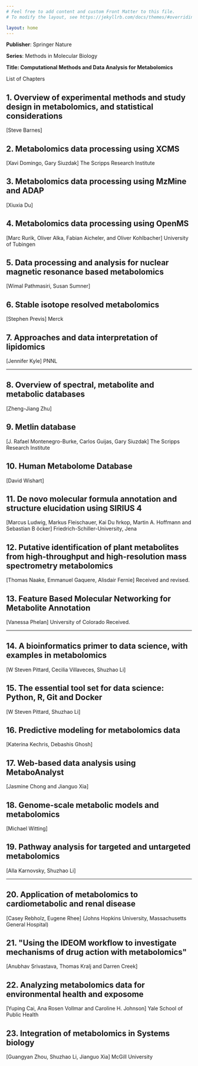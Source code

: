 ```yaml
---
# Feel free to add content and custom Front Matter to this file.
# To modify the layout, see https://jekyllrb.com/docs/themes/#overriding-theme-defaults

layout: home
---
```


**Publisher**: Springer Nature

**Series**: Methods in Molecular Biology

**Title: Computational Methods and Data Analysis for Metabolomics**

List of Chapters


## 1.    Overview of experimental methods and study design in metabolomics, and statistical considerations

[Steve Barnes]


## 2.    Metabolomics data processing using XCMS

[Xavi Domingo, Gary Siuzdak] The Scripps Research Institute


## 3.    Metabolomics data processing using MzMine and ADAP

[Xiuxia Du]


## 4.    Metabolomics data processing using OpenMS

[Marc Rurik, Oliver Alka, Fabian Aicheler, and Oliver Kohlbacher] University of Tubingen


## 5.    Data processing and analysis for nuclear magnetic resonance based metabolomics

[Wimal Pathmasiri, Susan Sumner]


## 6.     Stable isotope resolved metabolomics

[Stephen Previs] Merck


## 7.  Approaches and data interpretation of lipidomics

[Jennifer Kyle] PNNL


***


## 8.  Overview of spectral, metabolite and metabolic databases

[Zheng-Jiang Zhu]


## 9.  Metlin database

[J. Rafael Montenegro-Burke, Carlos Guijas, Gary Siuzdak] The Scripps Research Institute


## 10.  Human Metabolome Database

[David Wishart]


## 11.    De novo molecular formula annotation and structure elucidation using SIRIUS 4

[Marcus Ludwig, Markus Fleischauer, Kai Du ̈hrkop, Martin A. Hoffmann and Sebastian B ̈ocker] Friedrich-Schiller-University, Jena


## 12. Putative identification of plant metabolites from high-throughput and high-resolution mass spectrometry metabolomics

[Thomas Naake, Emmanuel Gaquere, Alisdair Fernie]
    Received and revised.


## 13. Feature Based Molecular Networking for Metabolite Annotation

[Vanessa Phelan] University of Colorado
    Received.


***
## 14.  A bioinformatics primer to data science, with examples in metabolomics

[W Steven Pittard, Cecilia Villaveces, Shuzhao Li]

## 15.  The essential tool set for data science: Python, R, Git and Docker

[W Steven Pittard, Shuzhao Li]

## 16.  Predictive modeling for metabolomics data

[Katerina Kechris, Debashis Ghosh]


## 17.  Web-based data analysis using MetaboAnalyst

[Jasmine Chong and Jianguo Xia]


## 18.  Genome-scale metabolic models and metabolomics

[Michael Witting]


## 19.  Pathway analysis for targeted and untargeted metabolomics

[Alla Karnovsky, Shuzhao Li]


***

## 20.  Application of metabolomics to cardiometabolic and renal disease

[Casey Rebholz, Eugene Rhee] (Johns Hopkins University, Massachusetts General Hospital)


## 21. "Using the IDEOM workflow to investigate mechanisms of drug action with metabolomics"

[Anubhav Srivastava, Thomas Kralj and Darren Creek]


## 22.  Analyzing metabolomics data for environmental health and exposome

[Yuping Cai, Ana Rosen Vollmar and Caroline H. Johnson] Yale School of Public Health


## 23.  Integration of metabolomics in Systems biology

[Guangyan Zhou, Shuzhao Li, Jianguo Xia] McGill University
